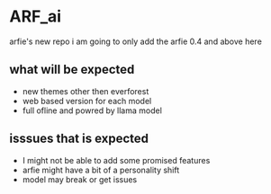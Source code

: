 # ARF_ai 
arfie's new repo
i am going to only add the arfie 0.4 and above here

## what will be expected
* new themes other then everforest
* web based version for each model
* full ofline  and powred by llama model

## isssues that is expected
* I might not be able to add some promised features
* arfie might have a bit of a personality shift
* model may break or get issues
